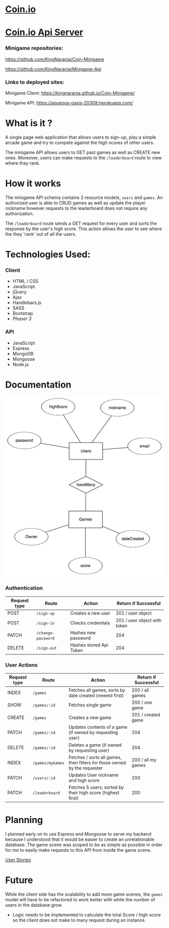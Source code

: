 # [Coin.io](https://github.com/KingNaranja/Coin-Minigame/)

# [Coin.io Api Server](https://github.com/KingNaranja/Minigame-Api)

### Minigame repositories:
https://github.com/KingNaranja/Coin-Minigame 

https://github.com/KingNaranja/Minigame-Api

### Links to deployed sites: 
Minigame Client: https://kingnaranja.github.io/Coin-Minigame/

Minigame API: https://aqueous-oasis-20309.herokuapp.com/


# What is it ?
A single page web application that allows users to sign-up, play a simple arcade game and try to compete against the high scores of other users.

The minigame API allows users to GET past games as well as CREATE new ones. Moreover, users can make requests to the `/leaderboard` route to view where they rank.

# How it works
The minigame API schema contains 2 resource models, `users` and `games`. An authorized user is able to CRUD games as well as update the player nickname however requests to the leaderboard does not require any authorization.

The `/leaderboard` route sends a GET request for every user and sorts the response by the user's high score. This action allows the user to see where the they 'rank' out of all the users.


# Technologies Used:
### Client
 * HTML / CSS
 * JavaScript
 * jQuery
 * Ajax
 * Handlebars.js
 * SASS
 * Bootstrap
 * *Phaser 3*

### API
* JavaScript
* Express
* MongoDB
* Mongoose
* Node.js

# Documentation

![Coin.io Api ERD image](./img/coin_io_erd.png)



### Authentication

| Request type | Route              | Action                  | Return if Successful         |
| ------------ | ------------------ | ----------------------- | ---------------------------- |
| POST         | `/sign-up`         | Creates a new user      | 201 / user object            |
| POST         | `/sign-in`         | Checks credentials      | 201 / user object with token |
| PATCH        | `/change-password` | Hashes new password     | 204                          |
| DELETE       | `/sign-out`        | Hashes stored Api Token | 204                          |

### User Actions

| Request type | Route            | Action                                                       | Return if Successful |
| ------------ | ---------------- | ------------------------------------------------------------ | -------------------- |
| INDEX        | `/games`         | Fetches all games, sorts by date created (newest first)      | 200 / all games      |
| SHOW         | `/games/:id`     | Fetches single game                                          | 200 / one game       |
| CREATE       | `/games`         | Creates a new game                                           | 201 / created game   |
| PATCH        | `/games/:id`     | Updates contents of a game (if owned by requesting user)     | 204                  |
| DELETE       | `/games/:id`     | Deletes a game (if owned by requesting user)                 | 204                  |
| INDEX        | `/games/myGames` | Fetches / sorts all games, then filters for those owned by the requester | 200 / all my games   |
| PATCH        | `/users/:id`     | Updates User nickname and high score                         | 200                  |
| PATCH        | `/leaderboard`   | Fetches 5 users; sorted by their high score (highest first)  | 200                  |

# Planning

I planned early on to use Express and Mongoose to serve my backend because I understood that it would be easier to create an unrelationable database. The game scene was scoped to be as simple as possible in order for me to easily make requests to this API from inside the game scene.

[User Stories](https://imgur.com/dAujhg4)

# Future
While the client side has the scalability to add more game scenes, the `games` model will have to be refactored to work better with while the number of users in the database grow.
- Logic needs to be implemented to calculate the total Score / high score so the client   does not make to many request during an instance. 
